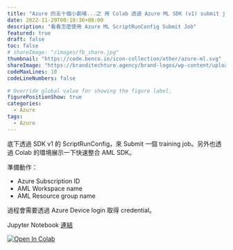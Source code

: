 ```yaml
---
title: "Azure 的五十個小劇場...之 用 Colab 透過 Azure ML SDK (v1) submit job"
date: 2022-11-29T00:10:36+08:00
description: "看看怎麼使用 Azure ML ScriptRunConfig Submit Job"
featured: true
draft: false
toc: false
# shareImage: "/images/fb_share.jpg"
thumbnail: "https://code.benco.io/icon-collection/other/azure-ml.svg"
shareImage: "https://branditechture.agency/brand-logos/wp-content/uploads/wpdm-cache/Azure-Machine-Learning-Service-900x0.png"
codeMaxLines: 10
codeLineNumbers: false

# Override global value for showing the figure label.
figurePositionShow: true
categories:
  - Azure
tags:
  - Azure
---
```


底下透過 SDK v1 的 ScriptRunConfig，來 Submit 一個 training job。另外也透過 Colab 的環境展示一下快速整合 AML SDK。

<!--more-->


準備動作：
- Azure Subscription ID
- AML Workspace name
- AML Resource group name

過程會需要透過 Azure Device login 取得 credential。

Jupyter Notebook [連結](https://github.com/jimmyliao/amlworkshop/blob/main/lab01/azureml-sdk-v2.ipynb)

[![Open In Colab](https://colab.research.google.com/assets/colab-badge.svg)](https://colab.research.google.com/github/jimmyliao/amlworkshop/blob/main/lab01/azureml-sdk-v2.ipynb)

